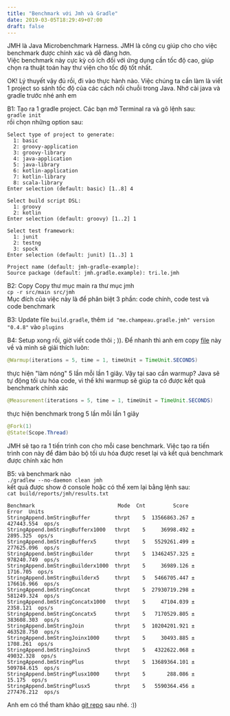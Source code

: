 ```yaml
---
title: "Benchmark với Jmh và Gradle"
date: 2019-03-05T18:29:49+07:00
draft: false
---
```


JMH là Java Microbenchmark Harness. JMH là công cụ giúp cho cho việc benchmark được chính xác và dễ đàng hơn.  
Việc benchmark này cực kỳ có ích đối với ứng dụng cần tốc độ cao, giúp chọn ra thuật toán hay thư viện cho tốc độ tốt nhất.

OK! Lý thuyết vậy đủ rồi, đi vào thực hành nào. Việc chúng ta cần làm là viết 1 project so sánh tốc độ của các cách nối chuỗi trong Java. Nhớ cài java và gradle trước nhé anh em

B1: Tạo ra 1 gradle project. Các bạn mở Terminal ra và gõ lệnh sau:  
`gradle init`  
rồi chọn những option sau:
```
Select type of project to generate:
  1: basic
  2: groovy-application
  3: groovy-library
  4: java-application
  5: java-library
  6: kotlin-application
  7: kotlin-library
  8: scala-library
Enter selection (default: basic) [1..8] 4

Select build script DSL:
  1: groovy
  2: kotlin
Enter selection (default: groovy) [1..2] 1

Select test framework:
  1: junit
  2: testng
  3: spock
Enter selection (default: junit) [1..3] 1

Project name (default: jmh-gradle-example):
Source package (default: jmh.gradle.example): tri.le.jmh
```

B2: Copy Copy thư mục main ra thư mục jmh  
`cp -r src/main src/jmh`  
Mục đích của việc này là để phân biệt 3 phần: code chính, code test và code benchmark

B3: Update file `build.gradle`, thêm `id "me.champeau.gradle.jmh" version "0.4.8"` vào `plugins`

B4: Setup xong rồi, giờ viết code thôi ; )). Để nhanh thì anh em copy [file](https://gitlab.com/thanhtrixx/jmh-gradle-example/blob/master/src/jmh/java/tri/le/jmh/StringAppend.java) này về và mình sẽ giải thích luôn:

```java
@Warmup(iterations = 5, time = 1, timeUnit = TimeUnit.SECONDS)
```
thực hiện "làm nóng" 5 lần mỗi lần 1 giây. Vậy tại sao cần warmup? Java sẽ tự động tối ưu hóa code, vì thế khi warmup sẽ giúp ta có được kết quả benchmark chính xác

```java
@Measurement(iterations = 5, time = 1, timeUnit = TimeUnit.SECONDS)
```
thực hiện benchmark trong 5 lần mỗi lần 1 giây

```java
@Fork(1)
@State(Scope.Thread)
```
JMH sẽ tạo ra 1 tiến trình con cho mỗi case benchmark. Việc tạo ra tiến trình con này để đảm bảo bộ tối ưu hóa được reset lại và kết quả benchmark được chính xác hơn

B5: và benchmark nào  
`./gradlew --no-daemon clean jmh`  
kết quả được show ở console hoặc có thể xem lại bằng lệnh sau:  
`cat build/reports/jmh/results.txt`
```
Benchmark                           Mode  Cnt         Score        Error  Units
StringAppend.bmStringBuffer        thrpt    5  13566863.267 ± 427443.554  ops/s
StringAppend.bmStringBufferx1000   thrpt    5     36998.492 ±   2895.325  ops/s
StringAppend.bmStringBufferx5      thrpt    5   5529261.499 ± 277625.096  ops/s
StringAppend.bmStringBuilder       thrpt    5  13462457.325 ± 978240.749  ops/s
StringAppend.bmStringBuilderx1000  thrpt    5     36989.126 ±   1716.705  ops/s
StringAppend.bmStringBuilderx5     thrpt    5   5466705.447 ± 176616.966  ops/s
StringAppend.bmStringConcat        thrpt    5  27930719.298 ± 581249.324  ops/s
StringAppend.bmStringConcatx1000   thrpt    5     47104.039 ±   2358.121  ops/s
StringAppend.bmStringConcatx5      thrpt    5   7170529.805 ± 383608.303  ops/s
StringAppend.bmStringJoin          thrpt    5  10204201.921 ± 463528.750  ops/s
StringAppend.bmStringJoinx1000     thrpt    5     30493.885 ±   1708.261  ops/s
StringAppend.bmStringJoinx5        thrpt    5   4322622.068 ±  49032.328  ops/s
StringAppend.bmStringPlus          thrpt    5  13689364.101 ± 509784.615  ops/s
StringAppend.bmStringPlusx1000     thrpt    5       288.086 ±     15.175  ops/s
StringAppend.bmStringPlusx5        thrpt    5   5590364.456 ± 277476.212  ops/s
```
Anh em có thể tham khảo [git repo](https://gitlab.com/thanhtrixx/jmh-gradle-example) sau nhé. :))